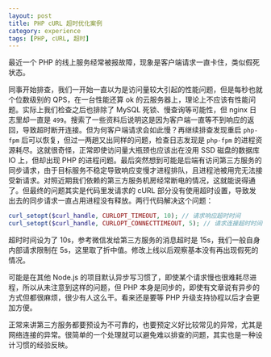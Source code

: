```yaml
---
layout: post
title: PHP cURL 超时优化案例
category: experience
tags: [PHP, cURL, 超时]
---
```


最近一个 PHP 的线上服务经常被报故障，现象是客户端请求一直卡住，类似假死状态。

同事开始排查，我们一开始一直以为是访问量较大引起的性能问题，但是每秒也就个位数级别的 QPS，在一台性能还算 ok 的云服务器上，理论上不应该有性能问题。实际上我们检查之后也排除了 MySQL 死锁、慢查询等可能性，但 nginx 日志里却一直是 `499`。搜索了一些资料后说明这是因为客户端一直等不到响应的返回，导致超时断开连接。但为何客户端请求会如此慢？再继续排查发现重启 `php-fpm` 后可以恢复，但过一两趟又出同样的问题，检查日志发现是 `php-fpm` 的进程资源耗尽。这就很奇怪，正常即使访问量大瓶颈也应该出在没用 SSD 磁盘的数据库 IO 上，但却出现 PHP 的进程问题。最后突然想到可能是后端有访问第三方服务的同步请求，由于目标服务不稳定导致响应变慢才进程排队，且进程池被用完无法接受新请求。对照近期我们依赖的第三方服务机房经常断电的情况，这就能说得通了。但最终的问题其实是代码里发请求的 cURL 部分没有使用超时设置，导致发出去的同步请求一直占用进程没有释放。两行代码解决这个问题：

~~~PHP
curl_setopt($curl_handle, CURLOPT_TIMEOUT, 10); // 请求响应超时时间
curl_setopt($curl_handle, CURLOPT_CONNECTTIMEOUT, 5); // 请求连接超时时间
~~~

超时时间设为了 10s，参考微信发给第三方服务的消息超时是 15s，我们一般自身内部请求限制在 5s，这里取了折中值。修改上线以后观察基本没有再出现假死的情况。

可能是在其他 Node.js 的项目默认异步写习惯了，即使某个请求慢也很难耗尽进程，所以从未注意到这样的问题，但 PHP 本身是同步的，即使有文章说有异步的方式但都很麻烦，很少有人这么干。看来还是要等 PHP 升级支持协程以后才会更加方便。

正常来讲第三方服务都要预设为不可靠的，也要预定义好比较常见的异常，尤其是网络连接的异常。很简单的一个处理就可以避免难以排查的问题，其实也是一种设计习惯的经验反映。
